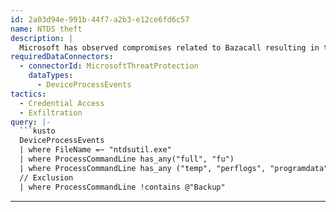 ```yaml
---
id: 2a03d94e-991b-44f7-a2b3-e12ce6fd6c57
name: NTDS theft
description: |
  Microsoft has observed compromises related to Bazacall resulting in theft of the Active Directory database using ntdsutil.exe.
requiredDataConnectors:
  - connectorId: MicrosoftThreatProtection
    dataTypes:
      - DeviceProcessEvents
tactics:
  - Credential Access
  - Exfiltration
query: |-
  ```kusto
  DeviceProcessEvents
  | where FileName =~ "ntdsutil.exe"
  | where ProcessCommandLine has_any("full", "fu")
  | where ProcessCommandLine has_any ("temp", "perflogs", "programdata")
  // Exclusion
  | where ProcessCommandLine !contains @"Backup"
  ```
---
```


